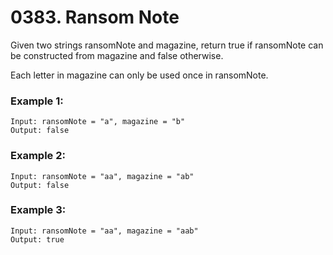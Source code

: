 # 0383. Ransom Note
Given two strings ransomNote and magazine, return true if ransomNote can be constructed from magazine and false otherwise.

Each letter in magazine can only be used once in ransomNote.

### Example 1:
```
Input: ransomNote = "a", magazine = "b"
Output: false
```

### Example 2:
```
Input: ransomNote = "aa", magazine = "ab"
Output: false
```

### Example 3:
```
Input: ransomNote = "aa", magazine = "aab"
Output: true
```